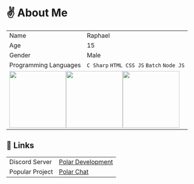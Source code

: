 # ✌ About Me
<table>
  <tr>
    <td>Name</td>
    <td>Raphael</td>
  </tr>
  <tr>
    <td>Age</td>
    <td>15</td>
  </tr>
  <tr>
    <td>Gender</td>
    <td>Male</td>
  </tr>
  <tr>
    <td>Programming Languages</td>
    <td><code>C Sharp</code> <code>HTML CSS JS</code> <code>Batch</code> <code>Node JS</code></td>
  </tr>
  <tr>
    <td colspan="2"><img src="https://distok.top/stickers/796138864933863456/796140620111544330.gif" width="150" height="150"><img src="https://distok.top/stickers/749043879713701898/749053689419006003.gif" width="150" height="150"><img src="https://distok.top/stickers/809184961298956310/809190897894817802.gif" width="150" height="150"></td>
  </tr>
</table>

## 🔔 Links
<table>
  <tr>
    <td>Discord Server</td>
    <td><a href="https://dsc.gg/polar69">Polar Development</a></td>
  </tr>
  <tr>
    <td>Popular Project</td>
    <td><a href="https://polar-chatty.polar-69.repl.co/">Polar Chat</a></td>
  </tr>
</table>
